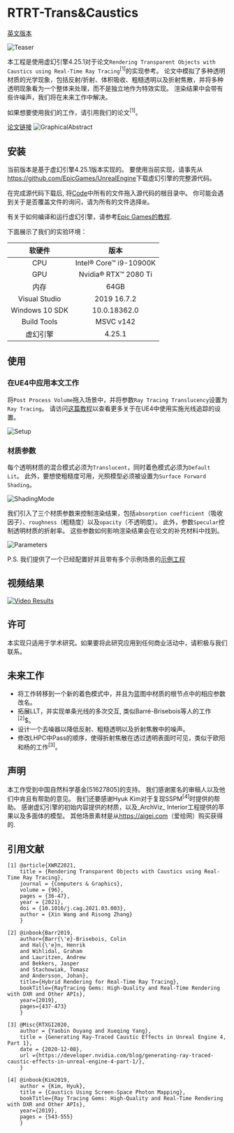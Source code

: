 RTRT-Trans&Caustics
===

[英文版本](./README.md)

![Teaser](https://user-images.githubusercontent.com/33621926/145716804-0547d3bd-ee8e-4582-82fa-3c08945b044e.png)

本工程是使用虚幻引擎4.25.1对于论文`Rendering Transparent Objects with Caustics using Real-Time Ray Tracing`<sup>[1]</sup>的实现参考。
论文中模拟了多种透明材质的光学现象，包括反射/折射、体积吸收、粗糙透明以及折射焦散，并将多种透明现象看为一个整体来处理，而不是独立地作为特效实现。
渲染结果中会带有些许噪声，我们将在未来工作中解决。

如果想要使用我们的工作，请引用我们的论文<sup>[1]</sup>。

[论文链接](https://www.sciencedirect.com/science/article/pii/S009784932100039X "中文版本将在知网可查。")
![GraphicalAbstract](https://user-images.githubusercontent.com/33621926/145716815-19a41803-9135-4204-b75d-699fcecbe0fb.jpg)


安装
---

当前版本是基于虚幻引擎4.25.1版本实现的。
要使用当前实现，请事先从<https://github.com/EpicGames/UnrealEngine>下载虚幻引擎的完整源代码。

在完成源代码下载后, 将[Code](./Code)中所有的文件拖入源代码的根目录中。
你可能会遇到关于是否覆盖文件的询问，请为所有的文件选择`是`。

有关于如何编译和运行虚幻引擎，请参考[Epic Games的教程](https://github.com/EpicGames/UnrealEngine/blob/release/README.md).

下面展示了我们的实验环境：

| 软硬件 | 版本 |
| :----: | :----:|
| CPU | Intel® Core™ i9-10900K |
| GPU | Nvidia® RTX™ 2080 Ti |
| 内存 | 64GB |
| Visual Studio | 2019 16.7.2 |
| Windows 10 SDK | 10.0.18362.0 |
| Build Tools | MSVC v142 |
| 虚幻引擎 | 4.25.1 |

使用
---

### 在UE4中应用本文工作

将`Post Process Volume`拖入场景中，并将参数`Ray Tracing Translucency`设置为`Ray Tracing`。
请访问[这篇教程](https://docs.unrealengine.com/en-US/RenderingAndGraphics/RayTracing/RayTracingSettings/index.html)以查看更多关于在UE4中使用实施光线追踪的设置。

![Setup](https://user-images.githubusercontent.com/33621926/145716823-ef9a8a2e-2bb4-41a9-8b13-2ba05cee60cd.png)


### 材质参数

每个透明材质的混合模式必须为`Translucent`，同时着色模式必须为`Default Lit`。
此外，要想使粗糙度可用，光照模型必须被设置为`Surface Forward Shading`。

![ShadingMode](https://user-images.githubusercontent.com/33621926/145716829-f956c5bb-4563-43cf-af51-e4c364b0d869.png)


我们引入了三个材质参数来控制渲染结果，包括`absorption coefficient`（吸收因子）、`roughness`（粗糙度）以及`opacity`（不透明度）。
此外，参数`Specular`控制透明材质的折射率。
这些参数如何影响渲染结果会在论文的补充材料中找到。

![Parameters](https://user-images.githubusercontent.com/33621926/145716838-b1334fe6-e5bd-42bf-93cd-d16279a39282.png)


P.S. 我们提供了一个已经配置好并且带有多个示例场景的[示例工程](./Demo/Demoproject)

视频结果
---

[![Video Results](http://i0.hdslb.com/bfs/archive/653e387caba85a4ef9b4e88b90c55f137919cc00.jpg)](https://www.bilibili.com/video/BV1Xy4y147tq "Video Result from Bilibili")

许可
---

本实现只适用于学术研究。如果要将此研究应用到任何商业活动中，请积极与我们联系。

未来工作
---
* 将工作转移到一个新的着色模式中，并且为蓝图中材质的根节点中的相应参数改名。
* 拓展LLT，并实现单条光线的多次交互, 类似Barré-Brisebois等人的工作<sup>[2]</sup>$。
* 设计一个去噪器以降低反射、粗糙透明以及折射焦散中的噪声。
* 修改LHPC中Pass的顺序，使得折射焦散在透过透明表面时可见，类似于欧阳和杨的工作<sup>[3]</sup>。

声明
---

本工作受到中国自然科学基金[51627805]的支持。
我们感谢匿名的审稿人以及他们中肯且有帮助的意见。
我们还要感谢Hyuk Kim对于复现SSPM<sup>[4]</sup>时提供的帮助。
感谢虚幻引擎的初始内容提供的材质，以及_ArchViz_ Interior工程提供的苹果以及多面体的模型。
其他场景素材是从<https://aigei.com>（爱给网）购买获得的.

引用文献
---

```
[1] @article{XWRZ2021,
    title = {Rendering Transparent Objects with Caustics using Real-Time Ray Tracing},
    journal = {Computers & Graphics},
    volume = {96},
    pages = {36-47},
    year = {2021},
    doi = {10.1016/j.cag.2021.03.003},
    author = {Xin Wang and Risong Zhang}
    }
```

```
[2] @inbook{Barr2019,
	author={Barr{\'e}-Brisebois, Colin
	and Hal{\'e}n, Henrik
	and Wihlidal, Graham
	and Lauritzen, Andrew
	and Bekkers, Jasper
	and Stachowiak, Tomasz
	and Andersson, Johan},
	title={Hybrid Rendering for Real-Time Ray Tracing},
	bookTitle={RayTracing Gems: High-Quality and Real-Time Rendering with DXR and Other APIs},
	year={2019},
	pages={437-473}
    }
```

```
[3] @Misc{RTXGI2020,
	author = {Yaobin Ouyang and Xueqing Yang},
	title = {Generating Ray-Traced Caustic Effects in Unreal Engine 4, Part 1},
	date = {2020-12-08},
	url ={https://developer.nvidia.com/blog/generating-ray-traced-caustic-effects-in-unreal-engine-4-part-1/},
    }
```

```
[4] @inbook{Kim2019,
	author = {Kim, Hyuk},
	title = {Caustics Using Screen-Space Photon Mapping},
	bookTitle={Ray Tracing Gems: High-Quality and Real-Time Rendering with DXR and Other APIs},
	year={2019},
	pages = {543-555}
    }
```
